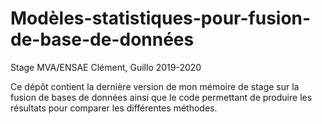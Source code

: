 # Modèles-statistiques-pour-fusion-de-base-de-données

Stage MVA/ENSAE Clément, Guillo 2019-2020

Ce dépôt contient la dernière version de mon mémoire de stage sur la fusion de bases de données ainsi que le code permettant de produire les résultats pour comparer les différentes méthodes.
